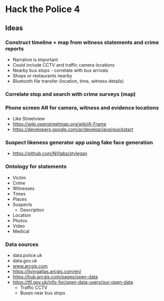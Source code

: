 # Hack the Police 4

## Ideas

### Construct timeline + map from witness statements and crime reports

  - Narrative is important
  - Could include CCTV and traffic camera locations
  - Nearby bus stops - correlate with bus arrivals
  - Shops or restaurants nearby
  - Bluetooth file transfer (location, time, witness details)

### Correlate stop and search with crime surveys (map)

### Phone screen AR for camera, witness and evidence locations

  - Like Streetview
  - https://wiki.openstreetmap.org/wiki/A-Frame
  - https://developers.google.com/ar/develop/java/quickstart


### Suspect likeness generator app using fake face generation

  - https://github.com/NVlabs/stylegan

### Ontology for statements

  - Victim
  - Crime
  - Witnesses
  - Times
  - Places
  - Suspects
    - Description
  - Location
  - Photos
  - Video
  - Medical

### Data sources

  - data.police.uk
  - data.gov.uk
  - www.arcgis.com
  - https://livingatlas.arcgis.com/en/
  - https://hub.arcgis.com/pages/open-data
  - https://tfl.gov.uk/info-for/open-data-users/our-open-data
    - Traffic CCTV
    - Buses near bus stops
